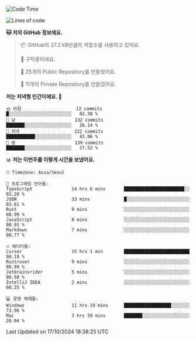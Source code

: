   <!--START_SECTION:waka-->
![Code Time](http://img.shields.io/badge/Code%20Time-884%20hrs%2050%20mins-blue)

![Lines of code](https://img.shields.io/badge/%EC%A0%80%EB%8A%94%20%EC%97%AC%ED%83%9C%EA%B9%8C%EC%A7%80%20-408.2%20thousand%20%EC%A4%84%EC%9D%98%20%EC%BD%94%EB%93%9C%EB%A5%BC%20%EC%9E%91%EC%84%B1%ED%96%88%EC%96%B4%EC%9A%94.-blue)

**🐱 저의 GitHub 정보에요.** 

> 📦 GitHub의 27.2 kB만큼의 저장소를 사용하고 있어요. 
 > 
> 💼 구직중이에요.
 > 
> 📜 25개의 Public Repository를 만들었어요. 
 > 
> 🔑 11개의 Private Repository를 만들었어요. 
 > 
**저는 저녁형 인간이에요. 🦉** 

```text
🌞 아침                     12 commits          █░░░░░░░░░░░░░░░░░░░░░░░░   02.38 % 
🌆 낮　                     132 commits         ███████░░░░░░░░░░░░░░░░░░   26.14 % 
🌃 저녁                     222 commits         ███████████░░░░░░░░░░░░░░   43.96 % 
🌙 밤　                     139 commits         ███████░░░░░░░░░░░░░░░░░░   27.52 % 
```


📊 **저는 이번주를 이렇게 시간을 보냈어요.** 

```text
🕑︎ Timezone: Asia/Seoul

💬 프로그래밍 언어들: 
TypeScript               14 hrs 6 mins       ███████████████████████░░   92.20 % 
JSON                     33 mins             █░░░░░░░░░░░░░░░░░░░░░░░░   03.61 % 
Rust                     9 mins              ░░░░░░░░░░░░░░░░░░░░░░░░░   00.99 % 
JavaScript               8 mins              ░░░░░░░░░░░░░░░░░░░░░░░░░   00.91 % 
Markdown                 7 mins              ░░░░░░░░░░░░░░░░░░░░░░░░░   00.77 % 

🔥 에디터들: 
Cursor                   15 hrs 1 min        █████████████████████████   98.18 % 
Rustrover                9 mins              ░░░░░░░░░░░░░░░░░░░░░░░░░   00.99 % 
Jetbrainsrider           5 mins              ░░░░░░░░░░░░░░░░░░░░░░░░░   00.58 % 
IntelliJ IDEA            2 mins              ░░░░░░░░░░░░░░░░░░░░░░░░░   00.25 % 

💻 운영 체제들: 
Windows                  11 hrs 19 mins      ██████████████████░░░░░░░   73.96 % 
Mac                      3 hrs 59 mins       ███████░░░░░░░░░░░░░░░░░░   26.04 % 
```


 Last Updated on 17/10/2024 18:38:25 UTC
<!--END_SECTION:waka-->
